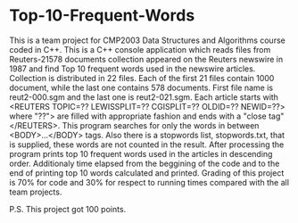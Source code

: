 # Top-10-Frequent-Words
This is a team project for CMP2003 Data Structures and Algorithms course coded in C++.
This is a C++ console application which reads files from Reuters-21578 documents collection appeared on the Reuters newswire in 1987 and find Top 10 frequent words used in the newswire articles.
Collection is distributed in 22 files. Each of the first 21 files contain 1000 document, while the last one contains 578 documents. First file name is reut2-000.sgm and the last one is reut2-021.sgm.
Each article starts with \<REUTERS TOPIC=?? LEWISSPLIT=?? CGISPLIT=?? OLDID=?? NEWID=??> where "??"> are filled with appropriate fashion and ends with a "close tag" \</REUTERS>.
This program searches for only the words in between \<BODY>...\</BODY> tags. 
Also there is a stopwords list, stopwords.txt, that is supplied, these words are not counted in the result.
After processing the program prints top 10 frequent words used in the articles in descending order. Additionaly time elapsed from the beggining of the code and to the end of printing top 10 words calculated and printed.
Grading of this project is 70% for code and 30% for respect to running times compared with the all team projects.

P.S. This project got 100 points.
